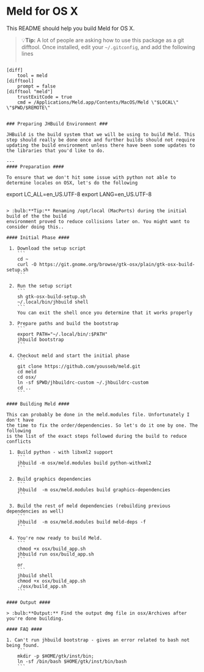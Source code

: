 Meld for OS X
===========

This README should help you build Meld for OS X.

> :bulb:**Tip:** A lot of people are asking how to use this package as a git difftool.
> Once installed, edit your ```~/.gitconfig```, and add the following lines
> ```
	[diff]
		tool = meld
	[difftool]
		prompt = false
	[difftool "meld"]
		trustExitCode = true
		cmd = /Applications/Meld.app/Contents/MacOS/Meld \"$LOCAL\" \"$PWD/$REMOTE\"
  ```

### Preparing JHBuild Environment ###

JHBuild is the build system that we will be using to build Meld. This step should really be done once and further builds should not require updating the build environment unless there have been some updates to the libraries that you'd like to do.

---
#### Preparation ####

To ensure that we don't hit some issue with python not able to determine locales on OSX, let's do the following
```
export LC_ALL=en_US.UTF-8
export LANG=en_US.UTF-8
```

> :bulb:**Tip:** Renaming /opt/local (MacPorts) during the initial build of the the build
environment proved to reduce collisions later on. You might want to consider doing this..

#### Initial Phase ####

 1. Download the setup script
	```
	cd ~
	curl -O https://git.gnome.org/browse/gtk-osx/plain/gtk-osx-build-setup.sh
	```

 2. Run the setup script
	```
	sh gtk-osx-build-setup.sh
	~/.local/bin/jhbuild shell
	```
	You can exit the shell once you determine that it works properly

 3. Prepare paths and build the bootstrap
	```
	export PATH="~/.local/bin/:$PATH"
	jhbuild bootstrap
	```

 4. Checkout meld and start the initial phase
	```
	git clone https://github.com/yousseb/meld.git
	cd meld
	cd osx/
	ln -sf $PWD/jhbuildrc-custom ~/.jhbuildrc-custom
	cd ..
	```

#### Building Meld ####

This can probably be done in the meld.modules file. Unfortunately I don't have
the time to fix the order/dependencies. So let's do it one by one. The following
is the list of the exact steps followed during the build to reduce conflicts

 1. Build python - with libxml2 support
	```
	jhbuild -m osx/meld.modules build python-withxml2
	```

 2. Build graphics dependencies
 	```
 	jhbuild  -m osx/meld.modules build graphics-dependencies
 	```

 3. Build the rest of meld dependencies (rebuilding previous dependencies as well)
	```
	jhbuild  -m osx/meld.modules build meld-deps -f
	```

 4. You're now ready to build Meld.
	```
	chmod +x osx/build_app.sh
	jhbuild run osx/build_app.sh
	```
	or
	```
	jhbuild shell
	chmod +x osx/build_app.sh
	./osx/build_app.sh
	```

#### Output ####

> :bulb:**Output:** Find the output dmg file in osx/Archives after you're done building.

#### FAQ ####

1. Can't run jhbuild bootstrap - gives an error related to bash not being found.
	```
	mkdir -p $HOME/gtk/inst/bin; 
	ln -sf /bin/bash $HOME/gtk/inst/bin/bash
	```

